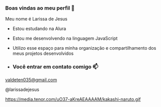 ### Boas vindas ao meu perfil 🖤

Meu nome é Larissa de Jesus

- Estou estudando na Alura
- Estou me desenvolvendo na linguagem JavaScript
- Utilizo esse espaço para minha organização e compartilhamento dos meus projetos desenvolvidos

- ### Você entrar em contato comigo 📫

valdeten035@gmail.com

@larissadejesus


https://media.tenor.com/uO37-aKreAEAAAAM/kakashi-naruto.gif
